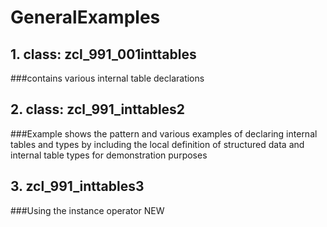 # GeneralExamples

## 1. class: zcl_991_001inttables
###contains various internal table declarations

## 2. class: zcl_991_inttables2
###Example shows the pattern and various examples of declaring internal tables and types by including the local definition of structured data and internal table types for demonstration purposes

## 3. zcl_991_inttables3
###Using the instance operator NEW

